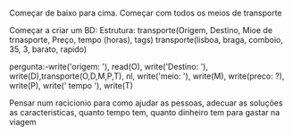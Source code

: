 Começar de baixo para cima.
Começar com todos os meios de transporte

Começar a criar um BD:
Estrutura: transporte(Origem, Destino, Mioe de trnasporte, Preço, tempo (horas), tags)
transporte(lisboa, braga, comboio, 35, 3, barato, rapido)

pergunta:-write('origem: '), read(O), write('Destino: '), write(D),transporte(O,D,M,P,T), nl, write('meio: '), write(M), write(preco: ?), write(P), write(' tempo '), write(T)

Pensar num racicionio para como ajudar as pessoas, adecuar as soluções as caracteristicas, quanto tempo tem, quanto dinheiro tem para gastar na viagem